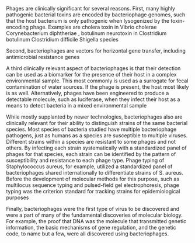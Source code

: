 Phages are clinically significant for several reasons. First, many highly pathogenic bacterial toxins are encoded by bacteriophage genomes, such that the host bacterium is only pathogenic when lysogenized by the toxin-encoding phage. Examples are cholera toxin in Vibrio cholerae Corynebacterium diphtheriae
, botulinum neurotoxin in Clostridium botulinum Clostridium difficile Shigella species

Second, bacteriophages are vectors for horizontal gene transfer, including antimicrobial resistance genes

A third clinically relevant aspect of bacteriophages is that their detection can be used as a biomarker for the presence of their host in a complex environmental sample. This most commonly is used as a surrogate for fecal contamination of water sources. If the phage is present, the host most likely is as well. Alternatively, phages have been engineered to produce a detectable molecule, such as luciferase, when they infect their host as a means to detect bacteria in a mixed environmental sample

While mostly supplanted by newer technologies, bacteriophages also are clinically relevant for their ability to distinguish strains of the same bacterial species. Most species of bacteria studied have multiple bacteriophage pathogens, just as humans as a species are susceptible to multiple viruses. Different strains within a species are resistant to some phages and not others. By infecting each strain systematically with a standardized panel of phages for that species, each strain can be identified by the pattern of susceptibility and resistance to each phage type. Phage typing of Staphylococcus aureus, for example, utilized a standardized panel of bacteriophages shared internationally to differentiate strains of S. aureus. Before the development of molecular methods for this purpose, such as multilocus sequence typing and pulsed-field gel electrophoresis, phage typing was the criterion standard for tracking strains for epidemiological purposes

Finally, bacteriophages were the first type of virus to be discovered and were a part of many of the fundamental discoveries of molecular biology. For example, the proof that DNA was the molecule that transmitted genetic information, the basic mechanisms of gene regulation, and the genetic code, to name but a few, were all discovered using bacteriophages.